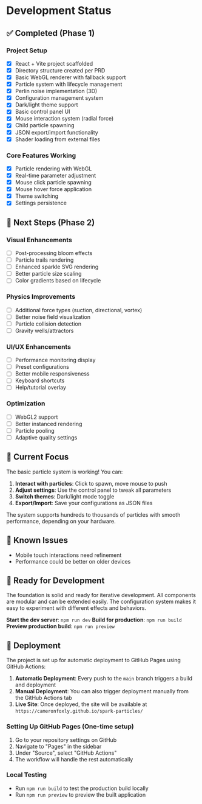 # Development Status

## ✅ Completed (Phase 1)

### Project Setup
- [x] React + Vite project scaffolded
- [x] Directory structure created per PRD
- [x] Basic WebGL renderer with fallback support
- [x] Particle system with lifecycle management
- [x] Perlin noise implementation (3D)
- [x] Configuration management system
- [x] Dark/light theme support
- [x] Basic control panel UI
- [x] Mouse interaction system (radial force)
- [x] Child particle spawning
- [x] JSON export/import functionality
- [x] Shader loading from external files

### Core Features Working
- [x] Particle rendering with WebGL
- [x] Real-time parameter adjustment
- [x] Mouse click particle spawning
- [x] Mouse hover force application
- [x] Theme switching
- [x] Settings persistence

## 🚧 Next Steps (Phase 2)

### Visual Enhancements
- [ ] Post-processing bloom effects
- [ ] Particle trails rendering
- [ ] Enhanced sparkle SVG rendering
- [ ] Better particle size scaling
- [ ] Color gradients based on lifecycle

### Physics Improvements
- [ ] Additional force types (suction, directional, vortex)
- [ ] Better noise field visualization
- [ ] Particle collision detection
- [ ] Gravity wells/attractors

### UI/UX Enhancements
- [ ] Performance monitoring display
- [ ] Preset configurations
- [ ] Better mobile responsiveness
- [ ] Keyboard shortcuts
- [ ] Help/tutorial overlay

### Optimization
- [ ] WebGL2 support
- [ ] Better instanced rendering
- [ ] Particle pooling
- [ ] Adaptive quality settings

## 🎯 Current Focus

The basic particle system is working! You can:

1. **Interact with particles**: Click to spawn, move mouse to push
2. **Adjust settings**: Use the control panel to tweak all parameters
3. **Switch themes**: Dark/light mode toggle
4. **Export/Import**: Save your configurations as JSON files

The system supports hundreds to thousands of particles with smooth performance, depending on your hardware.

## 🐛 Known Issues

- Mobile touch interactions need refinement
- Performance could be better on older devices

## 🚀 Ready for Development

The foundation is solid and ready for iterative development. All components are modular and can be extended easily. The configuration system makes it easy to experiment with different effects and behaviors.

**Start the dev server**: `npm run dev`
**Build for production**: `npm run build`
**Preview production build**: `npm run preview`

## 🚀 Deployment

The project is set up for automatic deployment to GitHub Pages using GitHub Actions:

1. **Automatic Deployment**: Every push to the `main` branch triggers a build and deployment
2. **Manual Deployment**: You can also trigger deployment manually from the GitHub Actions tab
3. **Live Site**: Once deployed, the site will be available at `https://cameronfoxly.github.io/spark-particles/`

### Setting Up GitHub Pages (One-time setup)

1. Go to your repository settings on GitHub
2. Navigate to "Pages" in the sidebar
3. Under "Source", select "GitHub Actions"
4. The workflow will handle the rest automatically

### Local Testing
- Run `npm run build` to test the production build locally
- Run `npm run preview` to preview the built application
